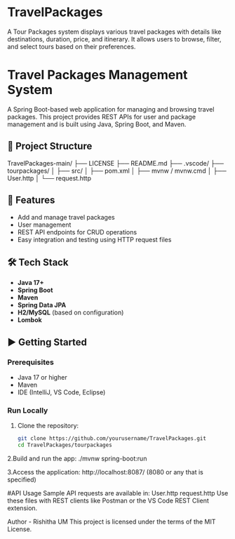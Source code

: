 # TravelPackages
A Tour Packages system displays various travel packages with details like destinations, duration, price, and itinerary. It allows users to browse, filter, and select tours based on their preferences.
# Travel Packages Management System

A Spring Boot-based web application for managing and browsing travel packages. This project provides REST APIs for user and package management and is built using Java, Spring Boot, and Maven.

## 📂 Project Structure

TravelPackages-main/
├── LICENSE
├── README.md
├── .vscode/
├── tourpackages/
│ ├── src/
│ ├── pom.xml
│ ├── mvnw / mvnw.cmd
│ ├── User.http
│ └── request.http

## 🚀 Features

- Add and manage travel packages
- User management
- REST API endpoints for CRUD operations
- Easy integration and testing using HTTP request files

## 🛠️ Tech Stack

- **Java 17+**
- **Spring Boot**
- **Maven**
- **Spring Data JPA**
- **H2/MySQL** (based on configuration)
- **Lombok**

## ▶️ Getting Started

### Prerequisites

- Java 17 or higher
- Maven
- IDE (IntelliJ, VS Code, Eclipse)

### Run Locally

1. Clone the repository:
   ```bash
   git clone https://github.com/yourusername/TravelPackages.git
   cd TravelPackages/tourpackages
2.Build and run the app:
./mvnw spring-boot:run

3.Access the application:
http://localhost:8087/           (8080 or any that is specified)
 
#API Usage
Sample API requests are available in:
User.http
request.http
Use these files with REST clients like Postman or the VS Code REST Client extension.

Author - Rishitha UM
This project is licensed under the terms of the MIT License.
